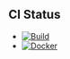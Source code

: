 ## CI Status

- [![Build](https://github.com/cyfitech/cris-core/actions/workflows/build.yml/badge.svg)](https://github.com/cyfitech/cris-core/actions/workflows/build.yml)
- [![Docker](https://github.com/cyfitech/cris-core/actions/workflows/docker.yml/badge.svg)](https://github.com/cyfitech/cris-core/actions/workflows/docker.yml)
